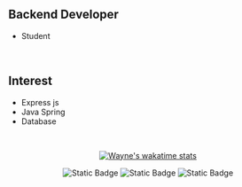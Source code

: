 Backend Developer
---

- Student

<br>

Interest
---

- Express js
- Java Spring
- Database

<br>

<div align="center">
  
  <!-- IDE의 활동이 기록 -->
  <!-- 1. username은 wakatime에서 가입한 계정을 기재한다. wakatime 사이트에서 github 계정과 연동하기때문이다.
  <!-- 2. 끝단의 () 링크는 배너클릭 시 연결되는 곳으로 기능동작과 관계없다. 개인github 사이트도 좋고, 아예 생략해도된다.-->
  [![Wayne's wakatime stats](https://github-readme-stats.vercel.app/api/wakatime?username=dev_wayne)](https://wakatime.com/@dev_Wayne)
  
  ![Static Badge](https://img.shields.io/badge/Dev_blog-181717?logo=github&link=https%3A%2F%2Fryeinkim.github.io%2F)
  ![Static Badge](https://img.shields.io/badge/Instagram-E4405F?logo=Instagram&labelColor=white&link=https%3A%2F%2Fwww.instagram.com%2Fryeinkim_%2F)
  ![Static Badge](https://img.shields.io/badge/Email-EA4335?logo=Gmail&labelColor=white&link=mailto%3Adev.wayne00%40gmail.com)
  
</div>

<!--
**RyeinKim/RyeinKim** is a ✨ _special_ ✨ repository because its `README.md` (this file) appears on your GitHub profile.

Here are some ideas to get you started:

- 🔭 I’m currently working on ...
- 🌱 I’m currently learning ...
- 👯 I’m looking to collaborate on ...
- 🤔 I’m looking for help with ...
- 💬 Ask me about ...
- 📫 How to reach me: ...
- 😄 Pronouns: ...
- ⚡ Fun fact: ...
-->
